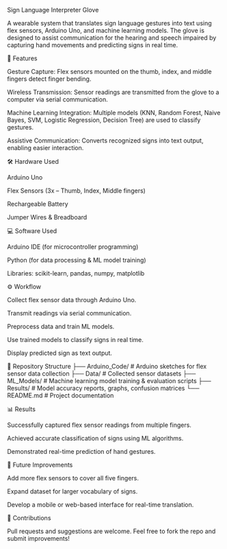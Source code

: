 Sign Language Interpreter Glove

A wearable system that translates sign language gestures into text using flex sensors, Arduino Uno, and machine learning models. The glove is designed to assist communication for the hearing and speech impaired by capturing hand movements and predicting signs in real time.

🚀 Features

Gesture Capture: Flex sensors mounted on the thumb, index, and middle fingers detect finger bending.

Wireless Transmission: Sensor readings are transmitted from the glove to a computer via serial communication.

Machine Learning Integration: Multiple models (KNN, Random Forest, Naive Bayes, SVM, Logistic Regression, Decision Tree) are used to classify gestures.

Assistive Communication: Converts recognized signs into text output, enabling easier interaction.

🛠️ Hardware Used

Arduino Uno

Flex Sensors (3x – Thumb, Index, Middle fingers)

Rechargeable Battery

Jumper Wires & Breadboard

💻 Software Used

Arduino IDE (for microcontroller programming)

Python (for data processing & ML model training)

Libraries: scikit-learn, pandas, numpy, matplotlib

⚙️ Workflow

Collect flex sensor data through Arduino Uno.

Transmit readings via serial communication.

Preprocess data and train ML models.

Use trained models to classify signs in real time.

Display predicted sign as text output.

📂 Repository Structure
├── Arduino_Code/         # Arduino sketches for flex sensor data collection
├── Data/                 # Collected sensor datasets
├── ML_Models/            # Machine learning model training & evaluation scripts
├── Results/              # Model accuracy reports, graphs, confusion matrices
└── README.md             # Project documentation

📊 Results

Successfully captured flex sensor readings from multiple fingers.

Achieved accurate classification of signs using ML algorithms.

Demonstrated real-time prediction of hand gestures.

📌 Future Improvements

Add more flex sensors to cover all five fingers.

Expand dataset for larger vocabulary of signs.

Develop a mobile or web-based interface for real-time translation.

🤝 Contributions

Pull requests and suggestions are welcome. Feel free to fork the repo and submit improvements!
